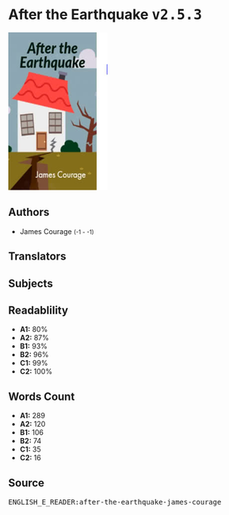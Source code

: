 # After the Earthquake <kbd>v2.5.3</kbd>

![](./cover.medium.jpg "")

## Authors


 - James Courage <small>(-1 - -1)</small>

## Translators



## Subjects



## Readablility


 - **A1:** 80%
 - **A2:** 87%
 - **B1:** 93%
 - **B2:** 96%
 - **C1:** 99%
 - **C2:** 100%

## Words Count


 - **A1:** 289
 - **A2:** 120
 - **B1:** 106
 - **B2:** 74
 - **C1:** 35
 - **C2:** 16

## Source


<kbd>ENGLISH_E_READER:after-the-earthquake-james-courage</kbd>
